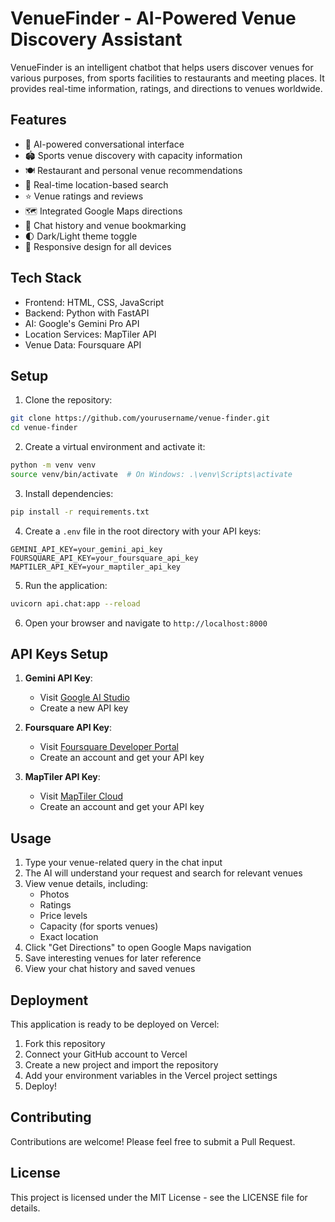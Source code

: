 # VenueFinder - AI-Powered Venue Discovery Assistant

VenueFinder is an intelligent chatbot that helps users discover venues for various purposes, from sports facilities to restaurants and meeting places. It provides real-time information, ratings, and directions to venues worldwide.

## Features

- 🤖 AI-powered conversational interface
- 🏟️ Sports venue discovery with capacity information
- 🍽️ Restaurant and personal venue recommendations
- 📍 Real-time location-based search
- ⭐ Venue ratings and reviews
- 🗺️ Integrated Google Maps directions
- 💾 Chat history and venue bookmarking
- 🌓 Dark/Light theme toggle
- 📱 Responsive design for all devices

## Tech Stack

- Frontend: HTML, CSS, JavaScript
- Backend: Python with FastAPI
- AI: Google's Gemini Pro API
- Location Services: MapTiler API
- Venue Data: Foursquare API

## Setup

1. Clone the repository:
```bash
git clone https://github.com/yourusername/venue-finder.git
cd venue-finder
```

2. Create a virtual environment and activate it:
```bash
python -m venv venv
source venv/bin/activate  # On Windows: .\venv\Scripts\activate
```

3. Install dependencies:
```bash
pip install -r requirements.txt
```

4. Create a `.env` file in the root directory with your API keys:
```env
GEMINI_API_KEY=your_gemini_api_key
FOURSQUARE_API_KEY=your_foursquare_api_key
MAPTILER_API_KEY=your_maptiler_api_key
```

5. Run the application:
```bash
uvicorn api.chat:app --reload
```

6. Open your browser and navigate to `http://localhost:8000`

## API Keys Setup

1. **Gemini API Key**: 
   - Visit [Google AI Studio](https://makersuite.google.com/app/apikey)
   - Create a new API key

2. **Foursquare API Key**:
   - Visit [Foursquare Developer Portal](https://developer.foursquare.com/)
   - Create an account and get your API key

3. **MapTiler API Key**:
   - Visit [MapTiler Cloud](https://cloud.maptiler.com/auth/signup/)
   - Create an account and get your API key

## Usage

1. Type your venue-related query in the chat input
2. The AI will understand your request and search for relevant venues
3. View venue details, including:
   - Photos
   - Ratings
   - Price levels
   - Capacity (for sports venues)
   - Exact location
4. Click "Get Directions" to open Google Maps navigation
5. Save interesting venues for later reference
6. View your chat history and saved venues

## Deployment

This application is ready to be deployed on Vercel:

1. Fork this repository
2. Connect your GitHub account to Vercel
3. Create a new project and import the repository
4. Add your environment variables in the Vercel project settings
5. Deploy!

## Contributing

Contributions are welcome! Please feel free to submit a Pull Request.

## License

This project is licensed under the MIT License - see the LICENSE file for details. 
